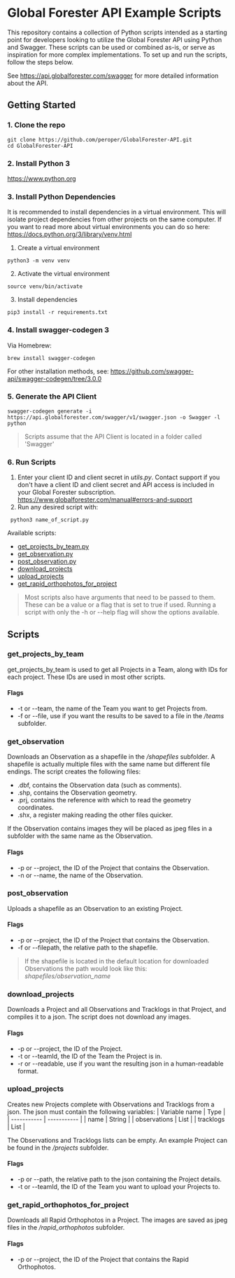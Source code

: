 # Global Forester API Example Scripts

This repository contains a collection of Python scripts intended as a starting point for developers looking to utilize the Global Forester API using Python and Swagger. These scripts can be used or combined as-is, or serve as inspiration for more complex implementations. To set up and run the scripts, follow the steps below.

See https://api.globalforester.com/swagger for more detailed information about the API.

## Getting Started

### 1. Clone the repo
```shell
git clone https://github.com/peroper/GlobalForester-API.git
cd GlobalForester-API
```

### 2. Install Python 3
https://www.python.org

### 3. Install Python Dependencies

It is recommended to install dependencies in a virtual environment. This will isolate project dependencies from other projects on the same computer. If you want to read more about virtual environments you can do so here: https://docs.python.org/3/library/venv.html

1. Create a virtual environment
```shell
python3 -m venv venv
```

2. Activate the virtual environment
```shell
source venv/bin/activate
```

3. Install dependencies
```shell
pip3 install -r requirements.txt
```

### 4. Install swagger-codegen 3
Via Homebrew:
```shell
brew install swagger-codegen
```
For other installation methods, see: https://github.com/swagger-api/swagger-codegen/tree/3.0.0

### 5. Generate the API Client

```shell
swagger-codegen generate -i https://api.globalforester.com/swagger/v1/swagger.json -o Swagger -l python
```

> Scripts assume that the API Client is located in a folder called 'Swagger'

### 6. Run Scripts

1. Enter your client ID and client secret in _utils.py_. Contact support if you don't have a client ID and client secret and API access is included in your Global Forester subscription. https://www.globalforester.com/manual#errors-and-support
2. Run any desired script with:
```shell
 python3 name_of_script.py
 ```

 Available scripts:

- [get_projects_by_team.py](#get_projects_by_team)
- [get_observation.py](#get_observation)
- [post_observation.py](#post_observation)
- [download_projects](#download_projects)
- [upload_projects](#upload_projects)
- [get_rapid_orthophotos_for_project](#get_rapid_orthophotos_for_project)

> Most scripts also have arguments that need to be passed to them. These can be a value or a flag that is set to true if used. Running a script with only the -h or --help flag will show the options available.

## Scripts

### get_projects_by_team

get_projects_by_team is used to get all Projects in a Team, along with IDs for each project. These IDs are used in most other scripts.

#### Flags

- -t or --team, the name of the Team you want to get Projects from.
- -f or --file, use if you want the results to be saved to a file in the _/teams_ subfolder.

### get_observation

Downloads an Observation as a shapefile in the _/shapefiles_ subfolder. A shapefile is actually multiple files with the same name but different file endings. The script creates the following files:

- .dbf, contains the Observation data (such as comments).
- .shp, contains the Observation geometry.
- .prj, contains the reference with which to read the geometry coordinates.
- .shx, a register making reading the other files quicker.

If the Observation contains images they will be placed as jpeg files in a subfolder with the same name as the Observation.

#### Flags

- -p or --project, the ID of the Project that contains the Observation.
- -n or --name, the name of the Observation.

### post_observation

Uploads a shapefile as an Observation to an existing Project.

#### Flags

- -p or --project, the ID of the Project that contains the Observation.
- -f or --filepath, the relative path to the shapefile.

> If the shapefile is located in the default location for downloaded Observations the path would look like this: _shapefiles/observation_name_

### download_projects

Downloads a Project and all Observations and Tracklogs in that Project, and compiles it to a json. The script does not download any images.

#### Flags

- -p or --project, the ID of the Project.
- -t or --teamId, the ID of the Team the Project is in.
- -r or --readable, use if you want the resulting json in a human-readable format.

### upload_projects

Creates new Projects complete with Observations and Tracklogs from a json. The json must contain the following variables:
| Variable name | Type |
| ----------- | ----------- |
| name | String |
| observations | List |
| tracklogs | List |

The Observations and Tracklogs lists can be empty. An example Project can be found in the _/projects_ subfolder.

#### Flags

- -p or --path, the relative path to the json containing the Project details.
- -t or --teamId, the ID of the Team you want to upload your Projects to.

### get_rapid_orthophotos_for_project

Downloads all Rapid Orthophotos in a Project. The images are saved as jpeg files in the _/rapid_orthophotos_ subfolder.

#### Flags

- -p or --project, the ID of the Project that contains the Rapid Orthophotos.
